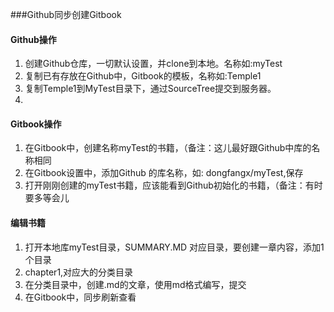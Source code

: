 ###Github同步创建Gitbook

#### Github操作
1. 创建Github仓库，一切默认设置，并clone到本地。名称如:myTest
2. 复制已有存放在Github中，Gitbook的模板，名称如:Temple1
3. 复制Temple1到MyTest目录下，通过SourceTree提交到服务器。
4. 

#### Gitbook操作
1. 在Gitbook中，创建名称myTest的书籍，（备注：这儿最好跟Github中库的名称相同
2. 在Gitbook设置中，添加Github 的库名称，如: dongfangx/myTest,保存
3. 打开刚刚创建的myTest书籍，应该能看到Github初始化的书籍，（备注：有时要多等会儿

#### 编辑书籍
1. 打开本地库myTest目录，SUMMARY.MD 对应目录，要创建一章内容，添加1个目录
2. chapter1,对应大的分类目录
3. 在分类目录中，创建.md的文章，使用md格式编写，提交
4. 在Gitbook中，同步刷新查看